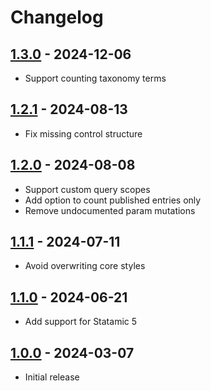 # Changelog

## [1.3.0] - 2024-12-06

- Support counting taxonomy terms

## [1.2.1] - 2024-08-13

- Fix missing control structure

## [1.2.0] - 2024-08-08

- Support custom query scopes
- Add option to count published entries only
- Remove undocumented param mutations

## [1.1.1] - 2024-07-11

- Avoid overwriting core styles

## [1.1.0] - 2024-06-21

- Add support for Statamic 5

## [1.0.0] - 2024-03-07

- Initial release

[1.3.0]: https://github.com/daun/statamic-widget-collection-count/releases/tag/v1.3.0
[1.2.1]: https://github.com/daun/statamic-widget-collection-count/releases/tag/v1.2.1
[1.2.0]: https://github.com/daun/statamic-widget-collection-count/releases/tag/v1.2.0
[1.1.1]: https://github.com/daun/statamic-widget-collection-count/releases/tag/v1.1.1
[1.1.0]: https://github.com/daun/statamic-widget-collection-count/releases/tag/v1.1.0
[1.0.0]: https://github.com/daun/statamic-widget-collection-count/releases/tag/v1.0.0
